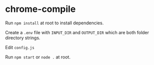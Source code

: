 # chrome-compile

Run `npm install` at root to install dependencies.

Create a `.env` file with `INPUT_DIR` and `OUTPUT_DIR` which are both folder directory strings.

Edit `config.js`

Run `npm start` or `node .` at root.

